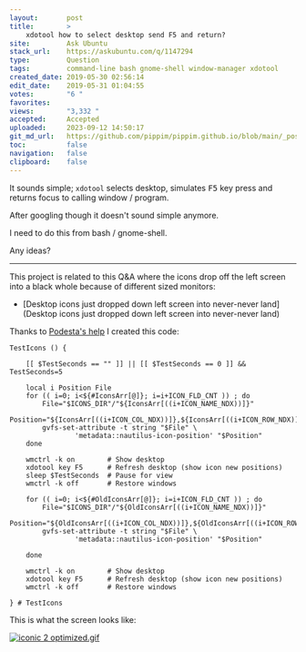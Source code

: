 ```yaml
---
layout:       post
title:        >
    xdotool how to select desktop send F5 and return?
site:         Ask Ubuntu
stack_url:    https://askubuntu.com/q/1147294
type:         Question
tags:         command-line bash gnome-shell window-manager xdotool
created_date: 2019-05-30 02:56:14
edit_date:    2019-05-31 01:04:55
votes:        "6 "
favorites:    
views:        "3,332 "
accepted:     Accepted
uploaded:     2023-09-12 14:50:17
git_md_url:   https://github.com/pippim/pippim.github.io/blob/main/_posts/2019/2019-05-30-xdotool-how-to-select-desktop-send-F5-and-return_.md
toc:          false
navigation:   false
clipboard:    false
---
```


It sounds simple; `xdotool` selects desktop, simulates <kbd>F5</kbd> key press and returns focus to calling window / program. 

After googling though it doesn't sound simple anymore.

I need to do this from bash / gnome-shell.

Any ideas?


----------

This project is related to this Q&A where the icons drop off the left screen into a black whole because of different sized monitors:

- [Desktop icons just dropped down left screen into never-never land](Desktop icons just dropped down left screen into never-never land)

Thanks to [Podesta's help][1] I created this code:

``` 
TestIcons () {

    [[ $TestSeconds == "" ]] || [[ $TestSeconds == 0 ]] && TestSeconds=5

    local i Position File
    for (( i=0; i<${#IconsArr[@]}; i=i+ICON_FLD_CNT )) ; do
        File="$ICONS_DIR"/"${IconsArr[((i+ICON_NAME_NDX))]}"
        Position="${IconsArr[((i+ICON_COL_NDX))]},${IconsArr[((i+ICON_ROW_NDX))]}"
        gvfs-set-attribute -t string "$File" \
                'metadata::nautilus-icon-position' "$Position"
    done

    wmctrl -k on        # Show desktop
    xdotool key F5      # Refresh desktop (show icon new positions)
    sleep $TestSeconds  # Pause for view
    wmctrl -k off       # Restore windows

    for (( i=0; i<${#OldIconsArr[@]}; i=i+ICON_FLD_CNT )) ; do
        File="$ICONS_DIR"/"${OldIconsArr[((i+ICON_NAME_NDX))]}"
        Position="${OldIconsArr[((i+ICON_COL_NDX))]},${OldIconsArr[((i+ICON_ROW_NDX))]}"
        gvfs-set-attribute -t string "$File" \
                'metadata::nautilus-icon-position' "$Position"

    done

    wmctrl -k on        # Show desktop
    xdotool key F5      # Refresh desktop (show icon new positions)
    wmctrl -k off       # Restore windows

} # TestIcons
```

This is what the screen looks like:

[![iconic 2 optimized.gif][2]][2]


  [1]: https://askubuntu.com/a/1147403/307523
  [2]: https://i.stack.imgur.com/YcaVq.gif
